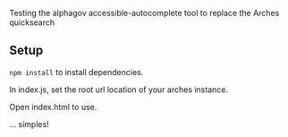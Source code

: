 Testing the alphagov accessible-autocomplete tool to replace the Arches quicksearch

## Setup

`npm install` to install dependencies.

In index.js, set the root url location of your arches instance.

Open index.html to use.


... simples!